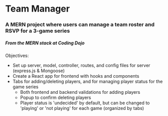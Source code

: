 # Team Manager

### A MERN project where users can manage a team roster and RSVP for a 3-game series
##### From the MERN stack at Coding Dojo


Objectives:
* Set up server, model, controller, routes, and config files for server (express.js & Mongoose)
* Create a React app for frontend with hooks and components
* Tabs for adding/deleting players, and for managing player status for the game series
  * Both frontend and backend validations for adding players
  * Popup to confirm deleting players
  * Player status is 'undecided' by default, but can be changed to 'playing' or 'not playing' for each game (organized by tabs)
